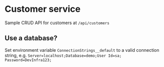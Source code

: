 # Customer service

Sample CRUD API for customers at `/api/customers`

## Use a database?
Set environment variable `ConnectionStrings__default` to a valid connection string, e.g. `Server=localhost;Database=demo;User Id=sa; Password=DevInfra123;`